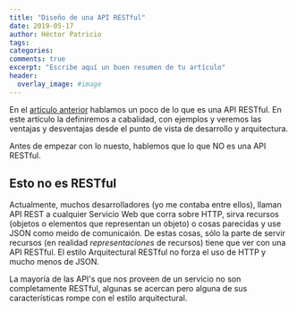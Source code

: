 ```yaml
---
title: "Diseño de una API RESTful"
date: 2019-05-17
author: Héctor Patricio
tags:
categories: 
comments: true
excerpt: "Escribe aquí un buen resumen de tu artículo"
header:
  overlay_image: #image
---
```


En el [artículo anterior](2019/05/06/diseno-y-desarrollo-de-una-api-desde-cero.html) hablamos un poco de lo que es una API RESTful. En este artículo la definiremos a cabalidad, con ejemplos y veremos las ventajas y desventajas desde el punto de vista de desarrollo y arquitectura.

Antes de empezar con lo nuesto, hablemos que lo que NO es una API RESTful.

## Esto no es RESTful

Actualmente, muchos desarrolladores (yo me contaba entre ellos), llaman API REST a cualquier Servicio Web que corra sobre HTTP, sirva recursos (objetos o elementos que representan un objeto) o cosas parecidas y use JSON como meido de comunicaión.
De estas cosas, sólo la parte de servir recursos (en realidad _representaciones_ de recursos) tiene que ver con una API RESTful. El estilo Arquitectural RESTful no forza el uso de HTTP y mucho menos de JSON.

La mayoría de las API's que nos proveen de un servicio no son completamente RESTful, algunas se acercan pero alguna de sus características rompe con el estilo arquitectural.
